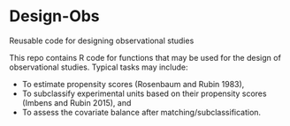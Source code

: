 # Design-Obs
Reusable code for designing observational studies

This repo contains R code for functions that may be used for the design of observational studies. Typical tasks may include:
- To estimate propensity scores (Rosenbaum and Rubin 1983),
- To subclassify experimental units based on their propensity scores (Imbens and Rubin 2015), and
- To assess the covariate balance after matching/subclassification.


